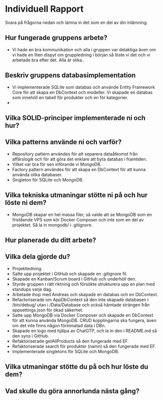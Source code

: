# Individuell Rapport

Svara på frågorna nedan och lämna in det som en del av din inlämning.

## Hur fungerade gruppens arbete?
- Vi hade en bra kommunikation och alla i gruppen var delaktiga även om vi hade en liten dispyt om gruppledning i början så löste vi det och vi arbetade bra efter det. Alla är olika..

## Beskriv gruppens databasimplementation
- Vi implementerade SQLite som databas och använde Entity Framework Core för att skapa en DbContext och modeller. Vi skapade en databas som innehöll en tabell för produkter och en för kategorier. 
- 

## Vilka SOLID-principer implementerade ni och hur?

## Vilka patterns använde ni och varför?
- Repository pattern användes för att separera dataåtkomst från affärslogik och för att göra det enklare att byta databas i framtiden.
- Vilket var bra för sen införande vi MongoDB.
- Factory pattern användes för att skapa en DbContext för att kunna använda olika databaser.
- Singleton för SQLite och MongoDB.

## Vilka tekniska utmaningar stötte ni på och hur löste ni dem?
- MongoDB skapar en hel massa filer, så valde att se MongoDB som en fristående VPS som kör Docker Composer och inte 
  som en del av projektet. Så la in mongodb/ i .gitignore.

## Hur planerade du ditt arbete?

## Vilka dela gjorde du?
- Projektledning. 
- Satte upp projektet i GitHub och skapade en .gitignore fil.
- Skapade en Kanban/Scrum board i GitHub och underhöll den.
- Styrde gruppen i rätt riktning och försökte strukturera upp en plan med standups varje dag.
- Arbetade ihop med Andreas och skapade en databas och en DbContext.
- Refactoriserade om AppDbContext så den inte skapade databasen i /bin/debug/ utan i /Data/Database och också hämtade strängen från appsettings.json för ökad säkerhet.
- Satte upp MongoDB via Docker Composer och skapade en DbContext för att kunna använda MongoDB.
  CRUD kopplingarna ska fungera, även om det inte finns någon förinmatad data i DBn.
- Skapade en logo med hjälpa av ChatGTP, och la in den i README.md så den syns i GitHub.
- Refaktoriserade getAllProducts så den fungerade med EF.
- Refaktoriserade search för produkter (namn) så den fungerade med EF.
- Implementerade singletons för SQLite och MongoDB.

## Vilka utmaningar stötte du på och hur löste du dem?

## Vad skulle du göra annorlunda nästa gång?

